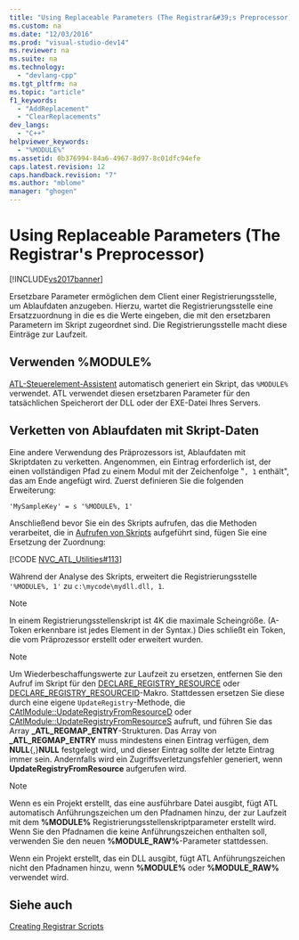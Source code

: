 ```yaml
---
title: "Using Replaceable Parameters (The Registrar&#39;s Preprocessor)"
ms.custom: na
ms.date: "12/03/2016"
ms.prod: "visual-studio-dev14"
ms.reviewer: na
ms.suite: na
ms.technology: 
  - "devlang-cpp"
ms.tgt_pltfrm: na
ms.topic: "article"
f1_keywords: 
  - "AddReplacement"
  - "ClearReplacements"
dev_langs: 
  - "C++"
helpviewer_keywords: 
  - "%MODULE%"
ms.assetid: 0b376994-84a6-4967-8d97-8c01dfc94efe
caps.latest.revision: 12
caps.handback.revision: "7"
ms.author: "mblome"
manager: "ghogen"
---
```

# Using Replaceable Parameters (The Registrar&#39;s Preprocessor)
[!INCLUDE[vs2017banner](../assembler/inline/includes/vs2017banner.md)]

Ersetzbare Parameter ermöglichen dem Client einer Registrierungsstelle, um Ablaufdaten anzugeben.  Hierzu, wartet die Registrierungsstelle eine Ersatzzuordnung in die es die Werte eingeben, die mit den ersetzbaren Parametern im Skript zugeordnet sind.  Die Registrierungsstelle macht diese Einträge zur Laufzeit.  
  
##  <a name="_atl_using_.25.module.25"></a> Verwenden %MODULE%  
 [ATL\-Steuerelement\-Assistent](../atl/reference/atl-control-wizard.md) automatisch generiert ein Skript, das `%MODULE%` verwendet.  ATL verwendet diesen ersetzbaren Parameter für den tatsächlichen Speicherort der DLL oder der EXE\-Datei Ihres Servers.  
  
## Verketten von Ablaufdaten mit Skript\-Daten  
 Eine andere Verwendung des Präprozessors ist, Ablaufdaten mit Skriptdaten zu verketten.  Angenommen, ein Eintrag erforderlich ist, der einen vollständigen Pfad zu einem Modul mit der Zeichenfolge "`, 1` enthält", das am Ende angefügt wird.  Zuerst definieren Sie die folgenden Erweiterung:  
  
```  
'MySampleKey' = s '%MODULE%, 1'  
```  
  
 Anschließend bevor Sie ein des Skripts aufrufen, das die Methoden verarbeitet, die in [Aufrufen von Skripts](../atl/invoking-scripts.md) aufgeführt sind, fügen Sie eine Ersetzung der Zuordnung:  
  
 [!CODE [NVC_ATL_Utilities#113](../CodeSnippet/VS_Snippets_Cpp/NVC_ATL_Utilities#113)]  
  
 Während der Analyse des Skripts, erweitert die Registrierungsstelle `'%MODULE%, 1'` zu `c:\mycode\mydll.dll, 1`.  
  
> [!NOTE]
>  In einem Registrierungsstellenskript ist 4K die maximale Scheingröße.  \(A\-Token erkennbare ist jedes Element in der Syntax.\) Dies schließt ein Token, die vom Präprozessor erstellt oder erweitert wurden.  
  
> [!NOTE]
>  Um Wiederbeschaffungswerte zur Laufzeit zu ersetzen, entfernen Sie den Aufruf im Skript für den [DECLARE\_REGISTRY\_RESOURCE](../Topic/DECLARE_REGISTRY_RESOURCE.md) oder [DECLARE\_REGISTRY\_RESOURCEID](../Topic/DECLARE_REGISTRY_RESOURCEID.md)\-Makro.  Stattdessen ersetzen Sie diese durch eine eigene `UpdateRegistry`\-Methode, die [CAtlModule::UpdateRegistryFromResourceD](../Topic/CAtlModule::UpdateRegistryFromResourceD.md) oder [CAtlModule::UpdateRegistryFromResourceS](../Topic/CAtlModule::UpdateRegistryFromResourceS.md) aufruft, und führen Sie das Array **\_ATL\_REGMAP\_ENTRY**\-Strukturen.  Das Array von **\_ATL\_REGMAP\_ENTRY** muss mindestens einen Eintrag verfügen, dem **NULL**{,}**NULL** festgelegt wird, und dieser Eintrag sollte der letzte Eintrag immer sein.  Andernfalls wird ein Zugriffsverletzungsfehler generiert, wenn **UpdateRegistryFromResource** aufgerufen wird.  
  
> [!NOTE]
>  Wenn es ein Projekt erstellt, das eine ausführbare Datei ausgibt, fügt ATL automatisch Anführungszeichen um den Pfadnamen hinzu, der zur Laufzeit mit dem **%MODULE%** Registrierungsstellenskriptparameter erstellt wird.  Wenn Sie den Pfadnamen die keine Anführungszeichen enthalten soll, verwenden Sie den neuen **%MODULE\_RAW%**\-Parameter stattdessen.  
>   
>  Wenn ein Projekt erstellt, das ein DLL ausgibt, fügt ATL Anführungszeichen nicht den Pfadnamen hinzu, wenn **%MODULE%** oder **%MODULE\_RAW%** verwendet wird.  
  
## Siehe auch  
 [Creating Registrar Scripts](../atl/creating-registrar-scripts.md)